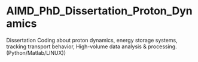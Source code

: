 # AIMD_PhD_Dissertation_Proton_Dynamics
Dissertation Coding about proton dynamics, energy storage systems, tracking transport behavior, High-volume data analysis &amp; processing. (Python/Matlab/LINUX))  
